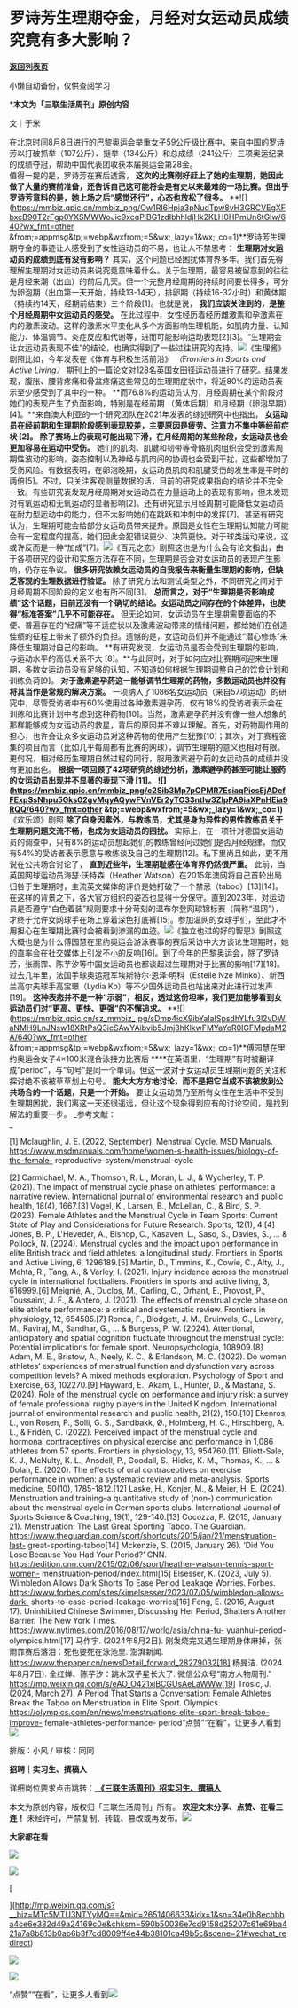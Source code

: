 # 罗诗芳生理期夺金，月经对女运动员成绩究竟有多大影响？

[**返回列表页**](/gzh/三联生活周刊)

小懒自动备份，仅供查阅学习

***本文为「三联生活周刊」原创内容**  

文｜于米

在北京时间8月8日进行的巴黎奥运会举重女子59公斤级比赛中，来自中国的罗诗芳以打破抓举（107公斤）、挺举（134公斤）和总成绩（241公斤）三项奥运纪录的成绩夺冠，帮助中国代表团收获本届奥运会第28金。  
值得一提的是，罗诗芳在赛后透露，
**这次的比赛刚好赶上了她的生理期，她因此做了大量的赛前准备，还告诉自己这可能将会是有史以来最难的一场比赛。但出乎罗诗芳意料的是，她上场之后“感觉还行”，心态也放松了很多。**
**![](https://mmbiz.qpic.cn/mmbiz_png/Ow1RI6Hpia3pNudTpw8vH3GRCVEgXFbxcB90T2rFgp0YXSMWWoJic9xcqPlBG1zdIbhhldjHk2KLH0HPmUn6tGlw/640?wx_fmt=other
&from;=appmsg&tp;=webp&wxfrom;=5&wx;_lazy=1&wx;_co=1)**罗诗芳生理期夺金的事迹让人感受到了女性运动员的不易，也让人不禁思考：
**生理期对女运动员的成绩到底有没有影响？**
其实，这个问题已经困扰体育界多年。我们首先得理解生理期对女运动员来说究竟意味着什么。关于生理期，最容易被留意到的往往是月经来潮（出血）的前后几天。但一个完整月经周期的持续时间要长得多，可分为卵泡期（出血第一天开始，持续13-14天），排卵期（持续16-32小时）和黄体期（持续约14天，经期前结束）三个阶段[1]。也就是说，
**我们应该关注到的，是整个月经周期中女运动员的感受。**
在此过程中，女性经历着经历雌激素和孕激素在内的激素波动。这样的激素水平变化从多个方面影响生理机能，如肌肉力量、认知能力、体温调节、炎症反应和代谢等，进而可能影响运动表现[2][3]。“生理期会让女运动员表现不佳”的结论，也确实得到了一些过往研究的支持。![](https://mmbiz.qpic.cn/sz_mmbiz_jpg/RNpp5IDIhiaJibOlTuy2dGicibQztsTrfNqpc9qVia4eqFpc5ffC7x7pic7icN7rO14gjsZHQiaZlIKa33MHyhxzKcjcEw/640?wx_fmt=other&from;=appmsg&tp;=webp&wxfrom;=5&wx;_lazy=1&wx;_co=1)《生理酱》剧照比如，今年发表在《体育与积极生活前沿》
_（Frontiers in Sports and Active Living）_
期刊上的一篇论文对128名英国女田径运动员进行了研究。结果发现，腹胀、腰背疼痛和骨盆疼痛这些常见的生理期症状中，将近80%的运动员表示至少感受到了其中的一种。
**而76.8%的运动员认为，月经周期在某个阶段对她们的表现产生了负面影响，特别是在经前期
（黄体后期）和月经期（卵泡早期）[4]。**来自澳大利亚的一个研究团队在2021年发表的综述研究中也指出，
**女运动员在经前期和生理期阶段感到表现较差，主要原因是疲劳、注意力不集中等经前症状 [2]。**
**除了赛场上的表现可能出现下滑，在月经周期的某些阶段，女运动员也会更加容易在运动中受伤。**
她们的肌肉、肌腱和韧带等骨骼肌肉组织会受到激素周期性波动的影响，姿态控制以及神经与肌肉间的协调也会受到干扰，这些都增加了受伤风险。有数据表明，在卵泡晚期，女运动员肌肉和肌腱受伤的发生率是平时的两倍[5]。不过，只关注客观测量数据的话，目前的研究成果指向的结论并不完全一致。有些研究表发现月经周期对女运动员在力量运动上的表现有影响，但未发现对有氧运动和无氧运动的显著影响[2]。还有研究显示月经周期可能降低女运动员在耐力型运动中的能力，但不太影响她们在跳跃和冲刺中的发挥[7]。甚至有研究认为，生理期可能会给部分女运动员带来提升。原因是女性在生理期认知能力可能会有一定程度的提高，她们因此会犯错误更少、决策更快。对于球类运动来说，这或许反而是一种“加成”[7]。![](https://mmbiz.qpic.cn/mmbiz_jpg/c2Sib3Mp7pOOETp7DlVf7LgicbtnnGasA6WjP0haiaM007ic4TKvQesTsSXjI7frurIJXKbhCRyqlIkyOM3Mo1P7icQ/640?wx_fmt=jpeg&from;=appmsg)《百元之恋》剧照这也是为什么会有论文指出，由于各项研究的设计和实施方法存在不同，生理期是否会对女运动员的表现产生影响，仍存在争议。
**很多研究依赖女运动员的自我报告来衡量生理期的影响，但缺乏客观的生理数据进行验证。**
除了研究方法和测试类型之外，不同研究之间对于月经周期不同阶段的定义也有所不同[3]。
**总而言之，对于“生理期是否影响成绩”这个话题，目前还没有一个确切的结论。女运动员之间存在的个体差异，也使得“标准答案”几乎不可能存在。**
但无论如何，女运动员在生理期需要面临的不便、普遍存在的“经痛”等不适症状以及激素波动带来的情绪问题，都给她们在创造佳绩的征程上带来了额外的负担。遗憾的是，女运动员们并不能通过“潜心修炼”来降低生理期对自己的影响。
**有研究发现，女运动员是否会受到生理期的影响，与运动水平的高低关系不大
[8]。**与此同时，对于如何应对比赛期间迎来生理期，多数女运动员没有足够的认知，不知道如何根据生理期调整自己的饮食计划和训练负荷[9]。
**对于激素避孕药这一能够调节生理期的药物，多数运动员也并没有将其当作是常规的解决方案。**
一项纳入了1086名女运动员（来自57项运动）的研究中，尽管受访者中有60%使用过各种激素避孕药，仅有18%的受访者表示会在训练和比赛计划中考虑到这种药物[10]。当然，激素避孕药并没有像一些人想象的那样能够成为女运动员的救星，背后的原因并不难以理解。首先，对药物副作用的担心，也许会让众多女运动员对这种药物的使用产生犹豫[10]；其次，对于赛程密集的项目而言（比如几乎每周都有比赛的网球），调节生理期的意义也相对有限。更何况，相对经历生理期自然过程的同行，服用激素避孕药的女运动员的成绩并没有更加出色。
**根据一项回顾了42项研究的综述分析，激素避孕药甚至可能让服药的女运动员出现并不显著的表现下滑 [11]。**
**![](https://mmbiz.qpic.cn/mmbiz_png/c2Sib3Mp7pOPMR7EsiaqPicsEjADefFExpSsNhpu5Gks02gvMqyAQywFVnVEr2yTO33ntlw3ZlpPA9iaXPnHEia9RQQ/640?wx_fmt=other
&tp;=webp&wxfrom;=5&wx;_lazy=1&wx;_co=1)**《欢乐颂》剧照
**除了自身因素外，与教练员，尤其是身为异性的男性教练员关于生理期问题交流不畅，也成为女运动员的困扰。**
实际上，在一项针对德国女运动员的调查中，只有8%的运动员想起她们的教练曾经问过她们是否月经规律，而仅有54%的受访者表示愿意与教练谈及自己的生理期[12]。私下里尚且如此，更不用说在公共场合讨论了，
**直到近些年，生理期耻感在体育界仍然很严重。** 此前，当英国网球运动员海瑟·沃特森（Heather
Watson）在2015年澳网将自己首轮出局归咎于生理期时，主流英文媒体的评价是她打破了一个禁忌（taboo）[13][14]。在这样的背景之下，各大官方组织的姿态也显得十分保守。直到2023年，对运动员是否遵守“白色着装”规则要求十分苛刻的温布尔登网球锦标赛（简称“温网”），才终于允许女网球手在场上穿着深色打底裤[15]。参加温网的女球手们，至此才不用担心在生理期比赛时会被看到渗漏的血迹。![](https://mmbiz.qpic.cn/sz_mmbiz_jpg/RNpp5IDIhiaJibOlTuy2dGicibQztsTrfNqpibS43L66kcqdGjUhLhd1FOtGyPaB7sjmUUERay0xfI40C04ibibBADnNw/640?wx_fmt=other&from;=appmsg&tp;=webp&wxfrom;=5&wx;_lazy=1&wx;_co=1)《独立也过的好的智恩》剧照这大概也是为什么傅园慧在里约奥运会游泳赛事的赛后采访中大方谈论生理期时，她的直率会在社交媒体上引发不小的反响[16]。到了今年的巴黎奥运会，除了罗诗芳，张雨霏、陈芋汐等中国女运动员也都谈起过生理期对于比赛的影响[17][18]。过去几年里，法国手球奥运冠军埃斯特尔·恩泽·明科（Estelle
Nze Minko）、新西兰高尔夫球手高宝璟（Lydia Ko）等不少国外运动员也站出来对此进行过发声[19]。
**这种表态并不是一种“示弱”，相反，透过这份坦率，我们更加能够看到女运动员们对“更高、更快、更强”的不懈追求。**
**![](https://mmbiz.qpic.cn/sz_mmbiz_jpg/sDmp4icX9ibYaIaISpsdhYLfu3l2vDWiaNMH9LnJNsw18XRtPsQ3icSAwYAibvib5Jmj3hKlkwFMYaYoR0IGFMpdaM2A/640?wx_fmt=other
&from;=appmsg&tp;=webp&wxfrom;=5&wx;_lazy=1&wx;_co=1)**傅园慧在里约奥运会女子4×100米混合泳接力比赛后
****在英语里，“生理期”有时被翻译成“period”，与“句号”是同一个单词。但这一波对于女运动员生理期问题的关注和探讨绝不该被草草划上句号。
**能大大方方地讨论，而不是把它当成不该被放到公共场合的一个话题，只是一个开始。**
要让女运动员乃至所有女性在生活中不受到生理期困扰，我们离这一天还很遥远，但让这个现象得到应有的讨论空间，是找到解法的重要一步。 _参考文献：  
_

[1] Mclaughlin, J. E. (2022, September). Menstrual Cycle. MSD Manuals.
https://www.msdmanuals.com/home/women-s-health-issues/biology-of-the-female-
reproductive-system/menstrual-cycle

[2] Carmichael, M. A., Thomson, R. L., Moran, L. J., & Wycherley, T. P.
(2021). The impact of menstrual cycle phase on athletes’ performance: a
narrative review. International journal of environmental research and public
health, 18(4), 1667.[3] Vogel, K., Larsen, B., McLellan, C., & Bird, S. P.
(2023). Female Athletes and the Menstrual Cycle in Team Sports: Current State
of Play and Considerations for Future Research. Sports, 12(1), 4.[4] Jones, B.
P., L'Heveder, A., Bishop, C., Kasaven, L., Saso, S., Davies, S., ... &
Pollock, N. (2024). Menstrual cycles and the impact upon performance in elite
British track and field athletes: a longitudinal study. Frontiers in Sports
and Active Living, 6, 1296189.[5] Martin, D., Timmins, K., Cowie, C., Alty,
J., Mehta, R., Tang, A., & Varley, I. (2021). Injury incidence across the
menstrual cycle in international footballers. Frontiers in sports and active
living, 3, 616999.[6] Meignié, A., Duclos, M., Carling, C., Orhant, E.,
Provost, P., Toussaint, J. F., & Antero, J. (2021). The effects of menstrual
cycle phase on elite athlete performance: a critical and systematic review.
Frontiers in physiology, 12, 654585.[7] Ronca, F., Blodgett, J. M., Bruinvels,
G., Lowery, M., Raviraj, M., Sandhar, G., ... & Burgess, P. W. (2024).
Attentional, anticipatory and spatial cognition fluctuate throughout the
menstrual cycle: Potential implications for female sport. Neuropsychologia,
108909.[8] Adam, M. E., Bristow, A., Neely, K. C., & Erlandson, M. C. (2022).
Do women athletes’ experiences of menstrual function and dysfunction vary
across competition levels? A mixed methods exploration. Psychology of Sport
and Exercise, 63, 102270.[9] Hayward, E., Akam, L., Hunter, D., & Mastana, S.
(2024). Role of the menstrual cycle on performance and injury risk: a survey
of female professional rugby players in the United Kingdom. International
journal of environmental research and public health, 21(2), 150.[10] Ekenros,
L., von Rosen, P., Solli, G. S., Sandbakk, Ø., Holmberg, H. C., Hirschberg, A.
L., & Fridén, C. (2022). Perceived impact of the menstrual cycle and hormonal
contraceptives on physical exercise and performance in 1,086 athletes from 57
sports. Frontiers in physiology, 13, 954760.[11] Elliott-Sale, K. J., McNulty,
K. L., Ansdell, P., Goodall, S., Hicks, K. M., Thomas, K., ... & Dolan, E.
(2020). The effects of oral contraceptives on exercise performance in women: a
systematic review and meta-analysis. Sports medicine, 50(10), 1785-1812.[12]
Laske, H., Konjer, M., & Meier, H. E. (2024). Menstruation and training–a
quantitative study of (non-) communication about the menstrual cycle in German
sports clubs. International Journal of Sports Science & Coaching, 19(1),
129-140.[13] Cocozza, P. (2015, January 21). Menstruation: The Last Great
Sporting Taboo. The Guardian.
https://www.theguardian.com/sport/shortcuts/2015/jan/21/menstruation-last-
great-sporting-taboo[14] Mckenzie, S. (2015, January 26). ‘Did You Lose
Because You Had Your Period?’ CNN.
https://edition.cnn.com/2015/02/06/sport/heather-watson-tennis-sport-women-
menstruation-period/index.html[15] Elsesser, K. (2023, July 5). Wimbledon
Allows Dark Shorts To Ease Period Leakage Worries. Forbes.
https://www.forbes.com/sites/kimelsesser/2023/07/05/wimbledon-allows-dark-
shorts-to-ease-period-leakage-worries[16] Feng, E. (2016, August 17).
Uninhibited Chinese Swimmer, Discussing Her Period, Shatters Another Barrier.
The New York Times. https://www.nytimes.com/2016/08/17/world/asia/china-fu-
yuanhui-period-olympics.html[17] 马作宇. (2024年8月2日).
刚发烧完又遇生理期身体麻掉，张雨霏赛后落泪：死也要死在泳池里. 澎湃新闻.
https://www.thepaper.cn/newsDetail_forward_28279032[18] 杨旻洁. (2024年8月7日).
全红婵、陈芋汐：跳水双子星长大了. 微信公众号“南方人物周刊.”
https://mp.weixin.qq.com/s/eAO_O421xjBCGUsAeLaWWw[19] Trosic, J. (2024, March
27). A Period That Starts a Conversation: Female Athletes Break the Taboo on
Menstruation in Elite Sport. Olympics.
https://olympics.com/en/news/menstruations-elite-sport-break-taboo-improve-
female-athletes-performance-
period“点赞”“在看”，让更多人看到![](https://mmbiz.qpic.cn/mmbiz_gif/c2Sib3Mp7pON9hkSZwdTibRHNZSMPyiapUCHJwlyoZVBC3SfmPmF0VKjkm3NiaToQloHFJ6icyicqZnqgXp6pSQJt5gg/640?wx_fmt=gif&from;=appmsg&wxfrom;=5&wx;_lazy=1&tp;=webp)  
  
  
  
  
  

排版：小风 / 审核：同同

  
 **招聘｜实习生、撰稿人**  

详细岗位要求点击跳转：[
**《三联生活周刊》招实习生、撰稿人**](http://mp.weixin.qq.com/s?__biz=MTc5MTU3NTYyMQ==&mid=2651136871&idx=3&sn=f1c0777fe9d31881e5dfca68ebc2937f&chksm=5907324d6e70bb5b3546dfe1c7b31b5fe05664bebbf36356ba9a1a352e0678444cad62875ad4&scene=21#wechat_redirect)

本文为原创内容，版权归「三联生活周刊」所有。 **欢迎文末分享、点赞、在看三连！**
未经许可，严禁复制、转载、篡改或再发布。![](https://mmbiz.qpic.cn/sz_mmbiz_png/Gg7Qtoh7Aic9ZTmAdCc80b4nD7xicgPt863QWU7oNswDx19XrjfTtSl8QwatY2EEZGuNd1WRRiapDZjcDhTnNYmBg/640?wx_fmt=other&wxfrom;=5&wx;_lazy=1&wx;_co=1&retryload;=1&tp;=webp)

 **大家都在看**

  

[![](https://mmbiz.qpic.cn/mmbiz_jpg/c2Sib3Mp7pOOS9YXkbjnLTcB0GDm5raZHvlzfCsm23qQ06CSkjr3GWy0Oq51EBLSTvhmeLFvgKxjhn1IGQMIDrA/640?wx_fmt=other&from;=appmsg&wxfrom;=5&wx;_lazy=1&wx;_co=1&tp;=webp)](http://mp.weixin.qq.com/s?__biz=MTc5MTU3NTYyMQ==&mid=2651414559&idx=1&sn=214f9bdf8fc2f25defe52d48344d75f9&chksm=590b71356e7cf8235de4ffd28a4ffc52db19aacfb0d620b787c83c78fb764038ba60c3217e43&scene=21#wechat_redirect)

[![](https://mmbiz.qpic.cn/mmbiz_png/c2Sib3Mp7pOOETp7DlVf7LgicbtnnGasA6nutibuMic9CzIjqbWib3E66SGdnToGbqjdCsyfwtW48moBI5gSaD5uDTQ/640?wx_fmt=png&from;=appmsg)](http://mp.weixin.qq.com/s?__biz=MTc5MTU3NTYyMQ==&mid=2651414559&idx=1&sn=214f9bdf8fc2f25defe52d48344d75f9&chksm=590b71356e7cf8235de4ffd28a4ffc52db19aacfb0d620b787c83c78fb764038ba60c3217e43&scene=21#wechat_redirect)

[  

](http://mp.weixin.qq.com/s?__biz=MTc5MTU3NTYyMQ==&mid=2651406633&idx=1&sn=34e0b8ecbbba4ce6e382d49a24169c0e&chksm=590b50036e7cd9158d25207c61e69ba421a7a8b813b0ab6b3f7cd8009ff4e44b38101ca49b5c&scene=21#wechat_redirect)  

![](https://mmbiz.qpic.cn/sz_mmbiz_png/Gg7Qtoh7Aic9ZTmAdCc80b4nD7xicgPt86k1kgpU51hWCHjV92ryhVW35PLCvLhxLw9XDhXjgeDyZhHSx5EbRcfg/640?wx_fmt=other&wxfrom;=5&wx;_lazy=1&wx;_co=1&retryload;=1&tp;=webp)

  
[![](https://mmbiz.qpic.cn/mmbiz_jpg/c2Sib3Mp7pOOscRuZrCibCxsE1u7UtPialkZVdnsVfBBVIibicXz2dOryRyANicobSjntgBDLQWwVDLqIjZ68BicsnwDQ/640?wx_fmt=other&from;=appmsg&wxfrom;=5&wx;_lazy=1&wx;_co=1&tp;=webp)]()  
  
“点赞”“在看”，让更多人看到![](https://mmbiz.qpic.cn/mmbiz_gif/c2Sib3Mp7pON9hkSZwdTibRHNZSMPyiapUCHJwlyoZVBC3SfmPmF0VKjkm3NiaToQloHFJ6icyicqZnqgXp6pSQJt5gg/640?wx_fmt=gif&from;=appmsg&wxfrom;=5&wx;_lazy=1&tp;=webp)

